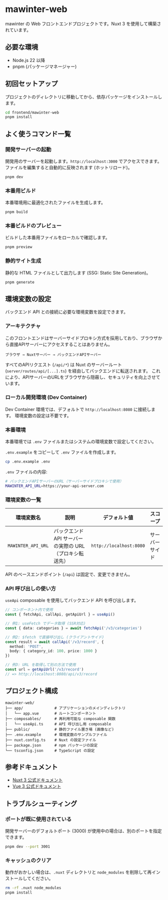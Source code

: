 # mawinter-web

mawinter の Web フロントエンドプロジェクトです。Nuxt 3 を使用して構築されています。

## 必要な環境

- Node.js 22 以降
- pnpm (パッケージマネージャー)

## 初回セットアップ

プロジェクトのディレクトリに移動してから、依存パッケージをインストールします。

```bash
cd frontend/mawinter-web
pnpm install
```

## よく使うコマンド一覧

### 開発サーバーの起動

開発用のサーバーを起動します。`http://localhost:3000` でアクセスできます。
ファイルを編集すると自動的に反映されます (ホットリロード)。

```bash
pnpm dev
```

### 本番用ビルド

本番環境用に最適化されたファイルを生成します。

```bash
pnpm build
```

### 本番ビルドのプレビュー

ビルドした本番用ファイルをローカルで確認します。

```bash
pnpm preview
```

### 静的サイト生成

静的な HTML ファイルとして出力します (SSG: Static Site Generation)。

```bash
pnpm generate
```

## 環境変数の設定

バックエンド API との接続に必要な環境変数を設定できます。

### アーキテクチャ

このフロントエンドはサーバーサイドプロキシ方式を採用しており、ブラウザから直接APIサーバーにアクセスすることはありません。

```
ブラウザ → Nuxtサーバー → バックエンドAPIサーバー
```

すべてのAPIリクエスト (`/api/*`) は Nuxt のサーバールート (`server/routes/api/[...].ts`) を経由してバックエンドに転送されます。
これにより、APIサーバーのURLをブラウザから隠蔽し、セキュリティを向上させています。

### ローカル開発環境 (Dev Container)

Dev Container 環境では、デフォルトで `http://localhost:8080` に接続します。
環境変数の設定は不要です。

### 本番環境

本番環境では `.env` ファイルまたはシステムの環境変数で設定してください。

`.env.example` をコピーして `.env` ファイルを作成します。

```bash
cp .env.example .env
```

`.env` ファイルの内容:

```bash
# バックエンドAPIサーバーのURL（サーバーサイドプロキシで使用）
MAWINTER_API_URL=https://your-api-server.com
```

### 環境変数の一覧

| 環境変数名          | 説明                                                     | デフォルト値           | スコープ         |
| ------------------- | -------------------------------------------------------- | ---------------------- | ---------------- |
| `MAWINTER_API_URL`  | バックエンド API サーバーの実際の URL（プロキシ転送先） | `http://localhost:8080` | サーバーサイド   |

API のベースエンドポイント (`/api`) は固定で、変更できません。

### API 呼び出しの使い方

`useApi` composable を使用してバックエンド API を呼び出します。

```typescript
// コンポーネント内で使用
const { fetchApi, callApi, getApiUrl } = useApi()

// 例1: useFetch でデータ取得 (SSR対応)
const { data: categories } = await fetchApi('/v3/categories')

// 例2: $fetch で直接呼び出し (クライアントサイド)
const result = await callApi('/v3/record', {
  method: 'POST',
  body: { category_id: 100, price: 1000 }
})

// 例3: URL を取得して別の方法で使用
const url = getApiUrl('/v3/record')
// => http://localhost:8080/api/v3/record
```

## プロジェクト構成

```
mawinter-web/
├── app/              # アプリケーションのメインディレクトリ
│   └── app.vue       # ルートコンポーネント
├── composables/      # 再利用可能な composable 関数
│   └── useApi.ts     # API 呼び出し用 composable
├── public/           # 静的ファイル置き場 (画像など)
├── .env.example      # 環境変数のサンプルファイル
├── nuxt.config.ts    # Nuxt の設定ファイル
├── package.json      # npm パッケージの設定
└── tsconfig.json     # TypeScript の設定
```

## 参考ドキュメント

- [Nuxt 3 公式ドキュメント](https://nuxt.com/docs/getting-started/introduction)
- [Vue 3 公式ドキュメント](https://ja.vuejs.org/guide/introduction.html)

## トラブルシューティング

### ポートが既に使用されている

開発サーバーのデフォルトポート (3000) が使用中の場合は、別のポートを指定できます。

```bash
pnpm dev --port 3001
```

### キャッシュのクリア

動作がおかしい場合は、`.nuxt` ディレクトリと `node_modules` を削除して再インストールしてください。

```bash
rm -rf .nuxt node_modules
pnpm install
```
